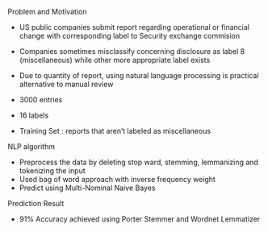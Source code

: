 Problem and Motivation
- US public companies submit report regarding operational or financial change with corresponding label to Security exchange commision
- Companies sometimes misclassify concerning disclosure as label 8 (miscellaneous) while other more appropriate label exists
- Due to quantity of report, using natural language processing is practical alternative to manual review

- 3000 entries
- 16 labels
- Training Set : reports that aren’t labeled as miscellaneous

NLP algorithm
- Preprocess the data by deleting stop ward, stemming, lemmanizing and tokenizing the input
- Used bag of word approach with inverse frequency weight
- Predict using Multi-Nominal Naive Bayes

Prediction Result
- 91% Accuracy achieved using Porter Stemmer and Wordnet Lemmatizer
